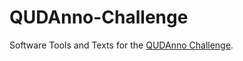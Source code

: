 # QUDAnno-Challenge
Software Tools and Texts for the [QUDAnno Challenge](https://pragma.ruhr-uni-bochum.de/qud-challenge/index.html).
